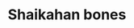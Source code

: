 ---
layout: item
title: Shaikahan bones
item-id: 3123
datatable: true
id: 3123
name: "Shaikahan bones"
members: true
lowalch: 0
highalch: 0
examine: "Large glistening bones which glow with a pale yellow aura."
monsters:
  - id: 4708
    name: "The Shaikahan"
    members: true
    combat_level: 83
    wiki_url: "https://oldschool.runescape.wiki/w/The_Shaikahan"
    drops:
      - quantity: "1"
        rarity: 1
    image: "https://oldschool.runescape.wiki/images/thumb/f/f5/The_Shaikahan.png/1200px-The_Shaikahan.png?52537"
---